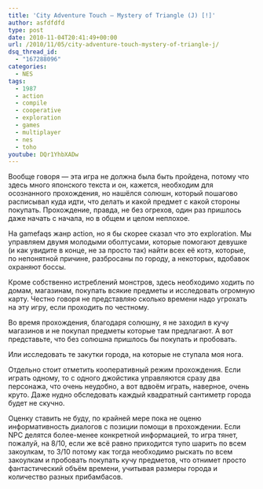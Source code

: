 ```yaml
---
title: 'City Adventure Touch – Mystery of Triangle (J) [!]'
author: asfdfdfd
type: post
date: 2010-11-04T20:41:49+00:00
url: /2010/11/05/city-adventure-touch-mystery-of-triangle-j/
dsq_thread_id:
  - "167288096"
categories:
  - NES
tags:
  - 1987
  - action
  - compile
  - cooperative
  - exploration
  - games
  - multiplayer
  - nes
  - toho
youtube: DQr1YhbXADw
---
```

Вообще говоря — эта игра не должна была быть пройдена, потому что здесь много японского текста и он, кажется, необходим для осознанного прохождения, но нашёлся солюшн, который пошагово расписывал куда идти, что делать и какой предмет с какой стороны покупать. Прохождение, правда, не без огрехов, один раз пришлось даже начать с начала, но в общем и целом неплохое.

На gamefaqs жанр action, но я бы скорее сказал что это exploration. Мы управляем двумя молодыми оболтусами, которые помогают девушке (и как увидите в конце, не за просто так) найти всех её котэ, которые, по непонятной причине, разбросаны по городу, а некоторых, вдобавок охраняют боссы.

Кроме собственно истреблений монстров, здесь необходимо ходить по домам, магазинам, покупать всякие предметы и исследовать огромную карту. Честно говоря не представляю сколько времени надо угрохать на эту игру, если проходить по честному.

Во время прохождения, благодаря солюшну, я не заходил в кучу магазинов и не покупал предметы которые там предлагают. А вот представьте, что без солюшна пришлось бы покупать и пробовать. 

Или исследовать те закутки города, на которые не ступала моя нога.

Отдельно стоит отметить кооперативный режим прохождения. Если играть одному, то с одного джойстика управляются сразу два персонажа, что очень неудобно, а вот вдвоём играть, наверное, очень круто. Даже нудно обследовать каждый квадратный сантиметр города будет не скучно.

Оценку ставить не буду, по крайней мере пока не оценю информативность диалогов с позиции помощи в прохождении. Если NPC делятся более-менее конкретной информацией, то игра тянет, пожалуй, на 8/10, если же всё равно приходится тупо шарить по всем закоулкам, то 3/10 потому как тогда необходимо рыскать по всем закоулкам и пробовать покупать кучу предметов, что отнимет просто фантастический объём времени, учитывая размеры города и количество разных прибамбасов.